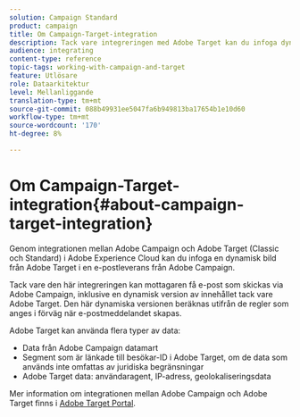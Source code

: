```yaml
---
solution: Campaign Standard
product: campaign
title: Om Campaign-Target-integration
description: Tack vare integreringen med Adobe Target kan du infoga dynamiska bilder som genererats av Adobe Target i dina Adobe Campaign-meddelanden.
audience: integrating
content-type: reference
topic-tags: working-with-campaign-and-target
feature: Utlösare
role: Dataarkitektur
level: Mellanliggande
translation-type: tm+mt
source-git-commit: 088b49931ee5047fa6b949813ba17654b1e10d60
workflow-type: tm+mt
source-wordcount: '170'
ht-degree: 8%

---
```



# Om Campaign-Target-integration{#about-campaign-target-integration}

Genom integrationen mellan Adobe Campaign och Adobe Target (Classic och Standard) i Adobe Experience Cloud kan du infoga en dynamisk bild från Adobe Target i en e-postleverans från Adobe Campaign.

Tack vare den här integreringen kan mottagaren få e-post som skickas via Adobe Campaign, inklusive en dynamisk version av innehållet tack vare Adobe Target. Den här dynamiska versionen beräknas utifrån de regler som anges i förväg när e-postmeddelandet skapas.

Adobe Target kan använda flera typer av data:

* Data från Adobe Campaign datamart
* Segment som är länkade till besökar-ID i Adobe Target, om de data som används inte omfattas av juridiska begränsningar
* Adobe Target data: användaragent, IP-adress, geolokaliseringsdata

Mer information om integrationen mellan Adobe Campaign och Adobe Target finns i [Adobe Target Portal](https://docs.adobe.com/content/help/sv-SE/target/using/integrate/campaign-and-target.html).
